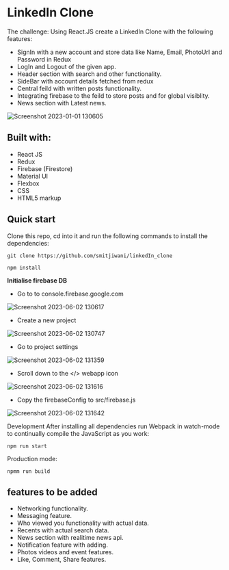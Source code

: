 # LinkedIn Clone

The challenge:
Using React.JS create a LinkedIn Clone with the following features:

* SignIn with a new account and store data like Name, Email, PhotoUrl and Password in Redux
* LogIn and Logout of the given app.
* Header section with search and other functionality.
* SideBar with account details fetched from redux
* Central feild with written posts functionality.
* Integrating firebase to the feild to store posts and for global visiblity.
* News section with Latest news.



![Screenshot 2023-01-01 130605](https://user-images.githubusercontent.com/78549024/210163932-9ab32272-083b-4da8-bddf-ecb624df52fd.png)



## Built with:
* React JS
* Redux
* Firebase (Firestore)
* Material UI
* Flexbox
* CSS
* HTML5 markup

## Quick start
Clone this repo, cd into it and run the following commands to install the dependencies:

```
git clone https://github.com/smitjiwani/linkedIn_clone
```
```
npm install
```

**Initialise firebase DB**

* Go to to console.firebase.google.com

![Screenshot 2023-06-02 130617](https://github.com/smitjiwani/linkedIn_clone/assets/78549024/1b1ac2a3-4bb4-4e28-af4a-d6aeee13c67f)

* Create a new project

![Screenshot 2023-06-02 130747](https://github.com/smitjiwani/linkedIn_clone/assets/78549024/8286a9fc-fcf5-4beb-92fc-74df7528a3d7)

* Go to project settings

![Screenshot 2023-06-02 131359](https://github.com/smitjiwani/linkedIn_clone/assets/78549024/df471e5b-e894-402d-94b3-804edc1a636b)

* Scroll down to the </> webapp icon

![Screenshot 2023-06-02 131616](https://github.com/smitjiwani/linkedIn_clone/assets/78549024/add16c18-c493-4dcd-8ee3-2cac69f65f6f)

* Copy the firebaseConfig to src/firebase.js

![Screenshot 2023-06-02 131642](https://github.com/smitjiwani/linkedIn_clone/assets/78549024/ba3c2257-e76a-4891-9e1c-1d84fdb80d08)



Development
After installing all dependencies run Webpack in watch-mode to continually compile the JavaScript as you work:
```
npm run start
``` 
Production mode:
```
npmm run build
```




## features to be added

* Networking functionality.
* Messaging feature.
* Who viewed you functionality with actual data.
* Recents with actual search data.
* News section with realitime news api.
* Notification feature with adding.
* Photos videos and event features.
* Like, Comment, Share features.
